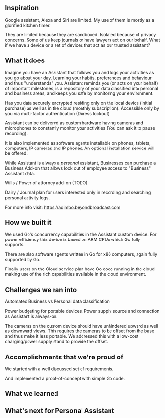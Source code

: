 ## Inspiration
Google assistant, Alexa and Siri are limited. My use of them is mostly as a glorified kitchen timer.

They are limited because they are sandboxed. Isolated because of privacy concerns.
Some of us keep journals or have lawyers act on our behalf.
What if we have a device or a set of devices that act as our trusted assistant? 

## What it does
Imagine you have an Assistant that follows you and logs your activities as you go about your day.
Learning your habits, preferences and behaviour and thus "understands" you.
Assistant reminds you (or acts on your behalf) of important milestones,
is a repository of your data classified into personal and business areas,
and keeps you safe by monitoring your environment.

Has you data securely encrypted residing only on the local device (initial purchase)
as well as in the cloud (monthly subscription).
Accessible only by you via multi-factor authentication (Duress lockout).

Assistant can be delivered as custom hardware
having cameras and microphones to constantly monitor your activities
(You can ask it to pause recording).

It is also implemented as software agents installable on phones, tablets, computers, IP cameras and IP phones.
An optional installation service will be offered.

While Assistant is always a *personal* assistant,
Businesses can purchase a Business Add-on that allows lock out
of employee access to "Business" Assistant data.

Wills / Power of attorney add-on (TODO)

Dairy / Journal plan for users interested only in recording and searching personal activity logs.

For more info visit: https://aqimbo.beyondbroadcast.com

## How we built it
We used Go's concurrency capabilities in the Assistant custom device.
For power efficiency this device is based on ARM CPUs which Go fully supports.

There are also software agents written in Go for x86 computers, again fully supported by Go.

Finally users on the Cloud service plan have Go code running in the cloud
making use of the rich capabilities available in the cloud environment.

## Challenges we ran into
Automated Business vs Personal data classification.

Power budgeting for portable devices.
Power supply source and connection as Assistant is always-on.

The cameras on the custom device should have unhindered upward
as well as downward views.
This requires the cameras to be offset from the base and thus make it less portable.
We addressed this with a low-cost charging/power supply stand to provide the offset.

## Accomplishments that we're proud of
We started with a well discussed set of requirements.

And implemented a proof-of-concept with simple Go code.

## What we learned

## What's next for Personal Assistant
